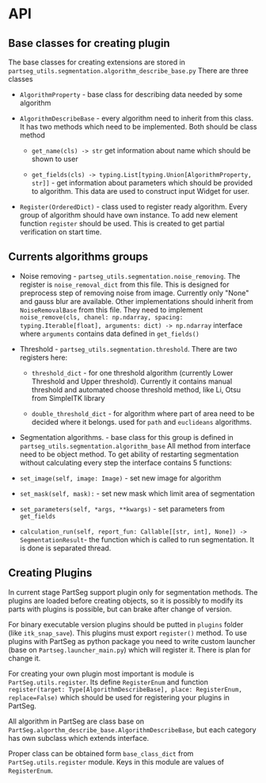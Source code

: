 # API

## Base classes for creating plugin
The base classes for creating extensions are stored in `partseg_utils.segmentation.algorithm_describe_base.py`
There are three classes

*   `AlgorithmProperty` - base class for describing data needed by some algorithm

*   `AlgorithmDescribeBase` - every algorithm need to inherit from this class. It has two methods
    which need to be implemented. Both should be class method

    *   `get_name(cls) -> str` get information about name which should be shown to user

    *   `get_fields(cls) -> typing.List[typing.Union[AlgorithmProperty, str]]` - get information about
    parameters which should be provided to algorithm. This data are used to construct input Widget for user.

*   `Register(OrderedDict)` - class used to register ready algorithm. Every group of algorithm should have
    own instance. To add new element function `register` should be used. This is created to get partial verification
    on start time.

## Currents algorithms groups

*   Noise removing - `partseg_utils.segmentation.noise_removing`. The register is `noise_removal_dict`
    from this file. This is designed for preprocess step of removing noise from image.
    Currently only "None" and gauss blur are available.
    Other implementations should inherit from `NoiseRemovalBase` from this file.
    They need to implement `noise_remove(cls, chanel: np.ndarray, spacing: typing.Iterable[float], arguments: dict) -> np.ndarray`
    interface where `arguments` contains data defined in `get_fields()`

*   Threshold - `partseg_utils.segmentation.threshold`. There are two registers here:

    *   `threshold_dict` - for one threshold algorithm (currently Lower Threshold and Upper threshold).
    Currently it contains manual threshold and automated choose threshold method, like Li, Otsu from SimpleITK library

    *   `double_threshold_dict` - for algorithm where part of area need to be decided where it belongs.
    used for `path` and `euclideans` algorithms.

*   Segmentation algorithms. - base class for this group is defined in `partseg_utils.segmentation.algorithm_base`
    All method from interface need to be object method.
    To get ability of restarting segmentation without calculating every step the interface contains 5 functions:

*   `set_image(self, image: Image)` - set new image for algorithm

*   `set_mask(self, mask):` - set new mask which limit area of segmentation

*   `set_parameters(self, *args, **kwargs)` - set parameters from `get_fields`

*   `calculation_run(self, report_fun: Callable[[str, int], None]) -> SegmentationResult`-
    the function which is called to run segmentation. It is done is separated thread.

## Creating Plugins
In current stage PartSeg support plugin only for segmentation methods.
The plugins are loaded before creating objects, so it is possibly to modify its parts with plugins is possible,
but can brake after change of version.

For binary executable version plugins should be putted in `plugins` folder (like `itk_snap_save`).
This plugins must export `register()` method.
To use plugins with PartSeg as python package you need to write custom launcher (base on `Partseg.launcher_main.py`)
which will register it. There is plan for change it.

For creating your own plugin most important is module is `PartSeg.utils.register`. Its define `RegisterEnum` and
function `register(target: Type[AlgorithmDescribeBase], place: RegisterEnum, replace=False)` which should be used
for registering your plugins in PartSeg.

All algorithm in PartSeg are class base on `PartSeg.algorthm_describe_base.AlgorithmDescribeBase`,
but each category has own subclass which extends interface.

Proper class can be obtained form `base_class_dict` from `PartSeg.utils.register` module. Keys in this module are
values of `RegisterEnum`.
